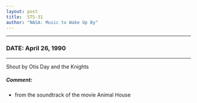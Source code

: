 ```yaml
---
layout: post
title:  STS-31
author: "NASA: Music to Wake Up By"
---
```


----
### DATE: April 26, 1990
----
Shout by Otis Day and the Knights

##### Comment:
* from the soundtrack of the movie Animal House
